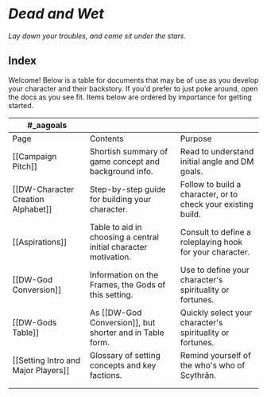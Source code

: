 # *Dead and Wet*  
 
*Lay down your troubles, and come sit under the stars.*

## Index
Welcome! Below is a table for documents that may be of use as you develop your character and their backstory. If you'd prefer to just poke around, open the docs as you see fit. Items below are ordered by importance for getting started.

| #_aagoals                                                   |                                                                  |                                                               |
| ----------------------------------------------------------- | ---------------------------------------------------------------- | ------------------------------------------------------------- |
| Page                                                        | Contents                                                         | Purpose                                                       |
| [[Campaign Pitch]]                                          | Shortish summary of game concept and background info.            | Read to understand initial angle and DM goals.                |
| [[DW-Character Creation Alphabet]] | Step-by-step guide for building your character.                  | Follow to build a character, or to check your existing build. |
| [[Aspirations]]                                             | Table to aid in choosing a central initial character motivation. | Consult to define a roleplaying hook for your character.      |
| [[DW-God Conversion]]                       | Information on the Frames, the Gods of this setting.             | Use to define your character's spirituality or fortunes.      |
| [[DW-Gods Table]]                               | As [[DW-God Conversion]], but shorter and in Table form.            | Quickly select your character's spirituality or fortunes.     |
| [[Setting Intro and Major Players]]                         | Glossary of setting concepts and key factions.                   | Remind yourself of the who's who of Scythrân.                 |
|                                                             |                                                                  |                                                               |
|                                                             |                                                                  |                                                               |
